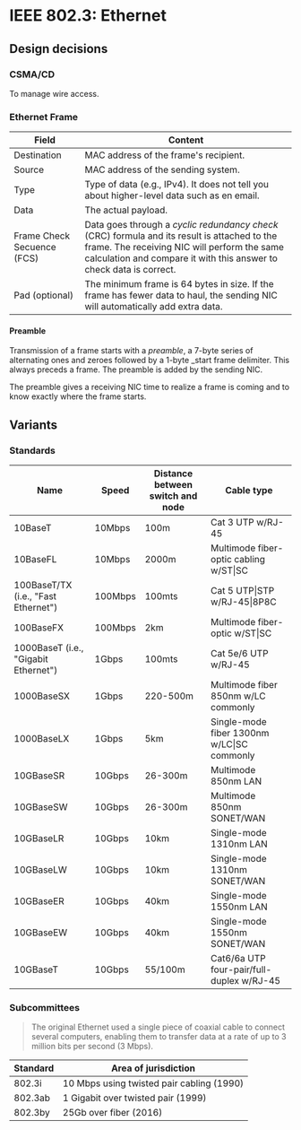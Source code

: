# IEEE 802.3: Ethernet

## Design decisions

### CSMA/CD

To manage wire access.

### Ethernet Frame

| Field                      | Content                                                                                                                                                                                                            |
|----------------------------|--------------------------------------------------------------------------------------------------------------------------------------------------------------------------------------------------------------------|
| Destination                | MAC address of the frame's recipient.                                                                                                                                                                              |
| Source                     | MAC address of the sending system.                                                                                                                                                                                 |
| Type                       | Type of data (e.g., IPv4). It does not tell you about higher-level data such as en email.                                                                                                                          |
| Data                       | The actual payload.                                                                                                                                                                                                |
| Frame Check Secuence (FCS) | Data goes through a _cyclic redundancy check_ (CRC) formula and its result is attached to the frame. The receiving NIC will perform the same calculation and compare it with this answer to check data is correct. |
| Pad (optional)             | The minimum frame is 64 bytes in size. If the frame has fewer data to haul, the sending NIC will automatically add extra data.                                                                                     

#### Preamble

Transmission of a frame starts with a _preamble_, a 7-byte series of alternating ones and zeroes followed by a 1-byte _start frame delimiter. This always preceds a frame. The preamble is added by the sending NIC.

The preamble gives a receiving NIC time to realize a frame is coming and to know exactly where the frame starts.

## Variants

### Standards

| Name                                 | Speed   | Distance between switch and node | Cable type                                 |
|--------------------------------------|---------|----------------------------------|--------------------------------------------|
| 10BaseT                              | 10Mbps  | 100m                             | Cat 3 UTP w/RJ-45                          |
| 10BaseFL                             | 10Mbps  | 2000m                            | Multimode fiber-optic cabling w/ST\|SC     |
| 100BaseT/TX (i.e., "Fast Ethernet")  | 100Mbps | 100mts                           | Cat 5 UTP\|STP w/RJ-45\|8P8C               |
| 100BaseFX                            | 100Mbps | 2km                              | Multimode fiber-optic w/ST\|SC             |
| 1000BaseT (i.e., "Gigabit Ethernet") | 1Gbps   | 100mts                           | Cat 5e/6 UTP w/RJ-45                       |
| 1000BaseSX                           | 1Gbps   | 220-500m                         | Multimode fiber 850nm w/LC commonly        |
| 1000BaseLX                           | 1Gbps   | 5km                              | Single-mode fiber 1300nm w/LC\|SC commonly |
| 10GBaseSR                            | 10Gbps  | 26-300m                          | Multimode 850nm LAN                        |
| 10GBaseSW                            | 10Gbps  | 26-300m                          | Multimode 850nm SONET/WAN                  |
| 10GBaseLR                            | 10Gbps  | 10km                             | Single-mode 1310nm LAN                     |
| 10GBaseLW                            | 10Gbps  | 10km                             | Single-mode 1310nm SONET/WAN               |
| 10GBaseER                            | 10Gbps  | 40km                             | Single-mode 1550nm LAN                     |
| 10GBaseEW                            | 10Gbps  | 40km                             | Single-mode 1550nm SONET/WAN               |
| 10GBaseT                             | 10Gbps  | 55/100m                          | Cat6/6a UTP four-pair/full-duplex w/RJ-45  |

### Subcommittees

> The original Ethernet used a single piece of coaxial cable to connect several computers, enabling them to transfer data at a rate of up to 3 million bits per second (3 Mbps).

| Standard | Area of jurisdiction                       |
|----------|--------------------------------------------|
| 802.3i   | 10 Mbps using twisted pair cabling (1990)  |
| 802.3ab  | 1 Gigabit over twisted pair (1999)         |
| 802.3by  | 25Gb over fiber (2016)                     |
